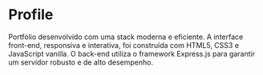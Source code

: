 # Profile
Portfólio desenvolvido com uma stack moderna e eficiente. A interface front-end, responsiva e interativa, foi construída com HTML5, CSS3 e JavaScript vanilla. O back-end utiliza o framework Express.js para garantir um servidor robusto e de alto desempenho.
